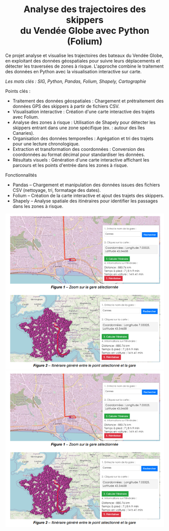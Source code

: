 <h1 align="center">Analyse des trajectoires des skippers<br>du Vendée Globe avec Python (Folium)</h1>

Ce projet analyse et visualise les trajectoires des bateaux du Vendée Globe, en exploitant des données géospatiales pour suivre leurs déplacements et détecter les traversées de zones à risque. L'approche combine le traitement des données en Python avec la visualisation interactive sur carte.

*Les mots clés : SIG, Python, Pandas, Folium, Shapely, Cartographie*

Points clés :
- Traitement des données géospatiales : Chargement et prétraitement des données GPS des skippers à partir de fichiers CSV.
- Visualisation interactive : Création d'une carte interactive des trajets avec Folium.
- Analyse des zones à risque : Utilisation de Shapely pour détecter les skippers entrant dans une zone spécifique (ex. : autour des îles Canaries).
- Organisation des données temporelles : Agrégation et tri des trajets pour une lecture chronologique.
- Extraction et transformation des coordonnées : Conversion des coordonnées au format décimal pour standardiser les données.
- Résultats visuels : Génération d'une carte interactive affichant les parcours et les points d'entrée dans les zones à risque.

Fonctionnalités
- Pandas – Chargement et manipulation des données issues des fichiers CSV (nettoyage, tri, formatage des dates).
- Folium – Création de la carte interactive et ajout des trajets des skippers.
- Shapely – Analyse spatiale des itinéraires pour identifier les passages dans les zones à risque.

<div align="center">
    <img src="https://github.com/DariaPodlovchenko/Application-Webmapping-SNCF-JS/raw/main/img.jpg" width="600">
</div>

<div align="center">
    <img src="https://github.com/DariaPodlovchenko/Application-Webmapping-SNCF-JS/raw/main/img.jpg" width="600">
</div>

